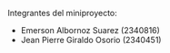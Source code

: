 Integrantes del miniproyecto:
- Emerson Albornoz Suarez (2340816)
- Jean Pierre Giraldo Osorio (2340451)
